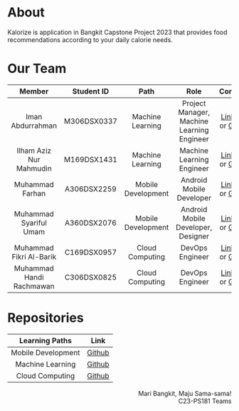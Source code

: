 # About
 Kalorize is application in Bangkit Capstone Project 2023 that provides food recommendations according to your daily calorie needs.

# Our Team

|            Member           | Student ID |        Path        |                    Role                    |                                                       Contacts                                                      |
| :-------------------------: | :--------: | :----------------: | :----------------------------------------: | :-----------------------------------------------------------------------------------------------------------------: |
|        Iman Abdurrahman        | M306DSX0337 |  Machine Learning  | Project Manager, Machine Learning Engineer |           [LinkedIn](https://www.linkedin.com/in/imanabdurrahman/) or [Github](https://github.com/kentangtelo)           |
|      Ilham Aziz Nur Mahmudin     | M169DSX1431 |  Machine Learning  |          Machine Learning Engineer         |   [LinkedIn](https://www.linkedin.com/in/ilhamaziznurmahmudin/) or [Github](https://github.com/Ilhamaznumd)  |
|     Muhammad Farhan     | A306DSX2259 | Mobile Development |          Android Mobile Developer          |             [LinkedIn](https://www.linkedin.com/in/muhammad-farhan-01aa09218/) or [Github](https://github.com/Eatriceeveryday)             |
|      Muhammad Syariful Umam     | A360DSX2076 | Mobile Development |          Android Mobile Developer, Designer          |    [LinkedIn](https://www.linkedin.com/in/umamsyarief/) or [Github](https://github.com/umamsyarief)    |
|     Muhammad Fikri Al-Barik     | C169DSX0957 |   Cloud Computing  |               DevOps Engineer              |            [LinkedIn](https://www.linkedin.com/in/muhammad-fikri-al-barik-09077716b/) or [Github](https://github.com/FikriBarikStudent)            |
| Muhammad Handi Rachmawan | C306DSX0825 |   Cloud Computing  |          DevOps Engineer         | [LinkedIn](https://www.linkedin.com/in/handiism) or [Github](https://github.com/handiism) |


# Repositories

|   Learning Paths   |                                Link                                |
| :----------------: | :----------------------------------------------------------------: |
| Mobile Development | [Github](https://github.com/Kalorize/Kalorize_Mobile) |
|  Machine Learning  |  [Github](https://github.com/Kalorize/Kalorize-ML)  |
|   Cloud Computing  |   [Github](https://github.com/Kalorize/kalorize-be)  |



<p align="right"> Mari Bangkit, Maju Sama-sama! <br> C23-PS181 Teams </p>
